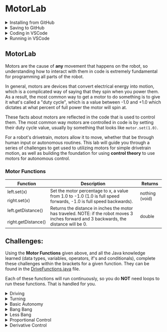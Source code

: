 # MotorLab
<details>
<summary>
Installing from GitHub
</summary>
<br>

## Installation

### Github
Make sure you're signed in on https://github.com/ before you start. To make a fork of this code so that you can edit and keep your own version, click on the "fork" button at the top right (shown below). Leave all of the settings as is and press "fork" again.
![Fork button on github](images/fork.png)

To download your code go back to https://github.com/ and find the new MotorLab. Click on “Code”, then “HTTPS”, and then copy the link.
![Cloning from github using HTTPS](images/clone.png)

Open Git Bash (or Terminal if you're on a Mac) and type `git clone <link here>` (in Git Bash you may need to right click and press paste).
![Cloning in git bash](images/term.png)
    
</details>

<details>
<summary>
Saving to GitHub
</summary>
<br>
    
### Push to Github

There are 3 steps to pushing to Github: Adding, Committing, and Pushing.

#### Adding

Before pushing code to github, you have to choose which changes you want to include. VSCode has a git menu, as shown in the picture below. If you want to add the changes from a certain file, you can hover over the file name and click "+". This will bring the changes into the "Staged Changes" section.

![Git menu in VSCode](images/stage.jpg)

#### Committing

Commits are a way of grouping changes that you're going to push to github. You can add a message to your commit in the text box above "Staged Changes". To commit, click the check mark.

![Commit in VSCode](images/commit.jpg)

#### Pushing

Once you've committed, all thats left is to sync your local changes with the code online. To do this, press the blue "Sync Changes" button or click on the three dots by "Source Control" and click "Push".

![Push in VSCode](images/push.jpg)

</details>
<details>
<summary>
Coding in VSCode
</summary>
<br>

### Coding
Once you've cloned your code, open the MotorLab folder in VSCode. The only file you'll be editing is [DriveFunctions.java](src/main/java/com/stuypulse/robot/commands/DriveFunctions.java) (`src/main/java/com/stuypulse/robot/commands/DriveFunctions.java`).
![DriveFunctions.java](images/drivefuncs.png)
This is what the file should look like (some lines cut). You'll be coding in each section enclosed by `{}`, and depending on which command you run this code will be run continuously in a loop.

For example, the code below will run the left motor at 100% forever when the `Drive Forwards` command is run.
![Code example](images/driveexample.png)

</details>
<details>
<summary>
Running in VSCode
</summary>
<br>

### Running your code
You can run any of your functions whenever you want to test them in a simulated environment (as long as you aren't on a Mac 😢).

To run your code, press Ctrl+Shift+P or click on the WPILib logo at the top right.

![Run prompt](images/runprompt.png)

Then select `WPILib: Simulate Robot Code on Desktop`

![Run options](images/runmenu.png)

Hit `OK` and the program should start running.
To select which command to run, use the Autonomous drop down shown below and choose your command.

![Auto selector](images/autochooser.png)

To run the robot, click on "Autonomous" in the robot state selector. To restart, press "Disabled" and then "Autonomous" again.

![Robot state selector](images/robotstate.png)

</details>

## MotorLab

Motors are the cause of **any** movement that happens on the robot, so understanding how to interact with them in code is extremely fundamental for programming all parts of the robot. 

In general, motors are devices that convert electrical energy into motion, which is a complicated way of saying that they spin when you power them. As a result, the most common way to get a motor to do something is to give it what's called a "duty cycle", which is a value between -1.0 and +1.0 which dictates at what percent of full power the motor will spin at. 

These facts about motors are reflected in the code that is used to control them. The most common way motors are controlled in code is by setting their duty cycle value, usually by something that looks like `motor.set(1.0)`. 

For a robot's drivetrain, motors allow it to move, whether that be through human input or autonomous routines. This lab will guide you through a series of challenges to get used to utilizing motors for simple drivetrain motion, as well as building the foundation for using **control theory** to use motors for autonomous control.


### Motor Functions
<table>
    <thead>
        <tr>
            <th>Function</th>
            <th>Description</th>
            <th>Returns</th>
        </tr>
    </thead>
    <tbody>
        <tr>
            <td>left.set(x)</td>
            <td rowspan=2>Set the motor percentage to x, a value from 1.0 to -1.0 (1.0 is full speed forwards, -1.0 is full speed backwards).</td>
            <td rowspan=2>nothing (void)</td>
        </tr>
        <tr>
            <td>right.set(x)</td>
        </tr>
        <tr>
            <td>left.getDistance()</td>
            <td rowspan=2>Returns the distance in inches the motor has traveled. NOTE: if the robot moves 3 inches forward and 3 backwards, the distance will be 0.</td>
            <td rowspan=2>double</td>
        </tr>
        <tr>
            <td>right.getDistance()</td>
        </tr>
    </tbody>
</table>

## Challenges:

Using the **Motor Functions** given above, and all the Java knowledge learned (data types, variables, operators, if's and conditionals), complete these challenges within the brackets for a given function. They can be found in the [DriveFunctions.java](src/main/java/com/stuypulse/robot/commands/DriveFunctions.java) file. 

Each of these functions will run continuously, so you do **NOT** need loops to run these functions. That is handled for you.

<details><summary>Driving</summary><br>
Simply get your romi to drive straight! No need to stop it.

Use `void driveForwards(Motor left, Motor right) {}`.

Just like the last command, but backwards:

Use `void driveBackwards(Motor left, Motor right) {}`.
</details>

<details><summary>Turning</summary><br>
Make your romi turn in-place clockwise (to the right). It should spin around its center.

You'll need to think about this one!

Use `void turnRight(Motor left, Motor right) {}`.

Do it again but counter-clockwise (to the left):

Use `void turnLeft(Motor left, Motor right) {}`.
</details>

<details><summary>Basic Autonomy</summary><br>
Until this point, the robot has just run infinitely based on what you have hard coded. Even if you replaced the 1's and -1's with inputs from a gamepad, the robot still relies on human instruction. 

Let's start exploring autonomous robot movement, which should rely as minimally as possible on human input. One of the most essential types of autonomous movement for a robot is driving to a distance.

The distance that we want the robot to stop at is called the *setpoint*. Create a variable inside the function that represents the setpoint, and set it to `60.0`. (It can really be anything, but that's why you made it into a variable -- 60 is a good distance though). 

Use `void stopDistance(Motor left, Motor right) {}`.

What you have created is considered a *control law*, or some mathematical formula or logic that will make a *measurement* approach a *setpoint*. (Think: the measurement in this case is the distance of the robot). By telling the motors to drive forward when the setpoint has not been reached, we are increasing the measurement until it approaches a setpoint.

A good *control law* is essential for good autonomous control. This is a very simple control law, and the next few challenges will have you build on it to make better intelligent robots.
</details>
    
<details><summary>Bang Bang</summary><br>

There are several issues with our first control law. Firstly, if our robot is really heavy and we let it get to a high speed, it will have built up a lot of momentum. By the time we tell it to stop, it will simply roll past the *setpoint*. 

(Think about if you were running full speed and suddenly planted your foot into the ground and stopped running. You would either topple over or hurt your leg. The robot will feel these same forces and topple over or damage itself).

A related issue is that the control law does not handle if the robot is in front of its setpoint, rather than behind. If the robot rolls over its setpoint or the setpoint was simply behind the robot, then it will tell the robot to not move. 

What we can do is write a more advanced control law that will send the robot backwards if its past its setpoint and forward if its behind its setpoint.

Use `void bangBang(Motor left, Motor right) {}`.

This control law is called Bang-Bang and its issues will make it clear how to improve even more.
</details>
    
<details><summary>Less Bang</summary><br>
Bang Bang will *technically* work, but clearly when you run it, it continually oscillates. It also the same issue as our first law, where make sudden changes in direction are inconsistent and dangerous.

By changing how fast the control law will control the robot, we can get a safer and better *control loop* (control loop just refers to the code that uses a control law on a motor).

Rather than running the motors at +1.0 and -1.0, run them at a smaller value. If the value is too low, you will get a slow response time, but your oscillations will be lesser. If the value is high (e.g. 1.0) it will reach the setpoint really quickly but oscillate a lot.

For this Bang Bang version, tune the value you are feeding your motor to find a good balance of response time and oscillation.

Use `void lessBang(Motor left, Motor right) {}`
</details>
    
<details><summary>Proportional Control</summary><br>

A big problem with Bang Bang (even when tuned) is that it's always running at a constant speed. 

Ideally want to avoid running at full speed when near the target, but DO want to go full speed when far from the target. Rather than a constant speed, we want the percentage we are giving to the motor to be proportional to *error*, which is to say the higher the error, the faster the motors run. *Error* is the difference between the *setpoint* and the *measurement* (error = setpoint - measurement). 

If we want to code a control law in which speed to the motor is proportional to error, we will need a couple of variables: *setpoint* (set this to any number, e.g. `60.0`), *measurement* (find the average of the left and right motors' distances), and *error* (use the formula above to calculate error).

The last variable we will need is the value that we are going to multiply error by (this is what being proportional to error means -- being a multiple of its value). Create a variable for this number called *kP* (set it to `1` for now). 

Lastly, calculate the value to feed to the motors using *kP* and *error* and set the motors to that value.

At this point, you can run your code, but it will basically be a bang bang loop. This is because the value you pass to `.set` is clamped between -1 and +1, so when the error is above `1.0` (because *kP* is `1` for now) the motors are going to be full speed. It is only when you're within an inch does the robot start to slow down, but by then it is too late.

So then what *DO* we set *kP* to get a good response? The unfortunate answer is that you need to tune it to get a good value, but you can make good initial guesses. 

Start by figuring out an expression for *kP* that will ensure that when the autonomous routine starts it will calculate `1.0` exactly and will decrease down to zero as the robot drives forward. Once you find this value, scale it up or down as needed to find a good balance between response time and oscillations.

Use `void betterControl(Motor left, Motor right) {}`.

This control algorithm is called a P-Control, which is one component of a greater algorithm called PID-Control.
</details>

<details><summary>Derivative Control</summary><br>

Use `void bestestControl(Motor left, Motor right) {}`.
</details>
    

